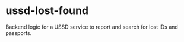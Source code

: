 # ussd-lost-found
Backend logic for a USSD service to report and search for lost IDs and passports.
